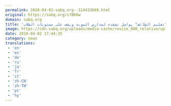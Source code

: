 ```yaml
---
permalink: 2018-04-02-sabq.org--314433669.html
original: https://sabq.org/s7BK6w
domain: sabq.org
title: 'مدير "تعليم الطائف" يواصل تفقده لمدارس المويه ويقف على مستويات الطلاب'
image: https://cdn.sabq.org/uploads/media-cache/resize_800_relative/uploads/material-file/5ac2692b262d6b9e503ce753/5ac2691369b56.jpg
date: 2018-04-02 17:44:35
category: news
translations: 
 - 'en'
 - 'es'
 - 'de'
 - 'ru'
 - 'ja'
 - 'fr'
 - 'it'
 - 'zh-CN'
 - 'zh-TW'
 - 'pt'
 - 'hy'
---
```


